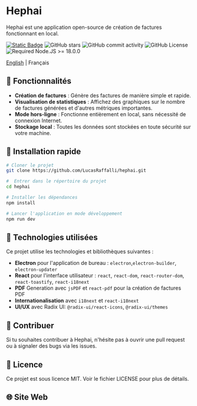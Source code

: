 # Hephai
Hephai est une application open-source de création de factures fonctionnant en local.

[![Static Badge](https://img.shields.io/badge/EVR-Template-blue)](https://github.com/electron-vite/electron-vite-react)
![GitHub stars](https://img.shields.io/github/stars/LucasRaffalli/hephai?color)
![GitHub commit activity](https://img.shields.io/github/commit-activity/t/LucasRaffalli/hephai)
![GitHub License](https://img.shields.io/github/license/LucasRaffalli/hephai)
![Required Node.JS >= 18.0.0](https://img.shields.io/static/v1?label=node&message=>=18.0.0&logo=node.js&color=3f893e)


[English](README.md) | Français

## 🚀 Fonctionnalités

- **Création de factures** : Génère des factures de manière simple et rapide.
- **Visualisation de statistiques** : Affichez des graphiques sur le nombre de factures générées et d'autres métriques importantes.
- **Mode hors-ligne** : Fonctionne entièrement en local, sans nécessité de connexion Internet.
- **Stockage local** : Toutes les données sont stockées en toute sécurité sur votre machine.

## 🛫 Installation rapide

```sh
# Cloner le projet
git clone https://github.com/LucasRaffalli/hephai.git

#  Entrer dans le répertoire du projet
cd hephai

# Installer les dépendances
npm install

# Lancer l'application en mode développement
npm run dev
```

## 🧰 Technologies utilisées
Ce projet utilise les technologies et bibliothèques suivantes :
- **Electron** pour l'application de bureau : `electron`,`electron-builder`, `electron-updater`
- **React** pour l'interface utilisateur : `react`, `react-dom`, `react-router-dom`, `react-toastify`, `react-i18next`
- **PDF** Generation avec `jsPDF` et `react-pdf` pour la création de factures PDF
- **Internationalisation** avec `i18next` et `react-i18next`
- **UI/UX** avec Radix UI: `@radix-ui/react-icons`, `@radix-ui/themes`

## 🤝 Contribuer
Si tu souhaites contribuer à Hephai, n'hésite pas à ouvrir une pull request ou à signaler des bugs via les issues.


## 📄 Licence
Ce projet est sous licence MIT. Voir le fichier LICENSE pour plus de détails.

## 🌐 Site Web